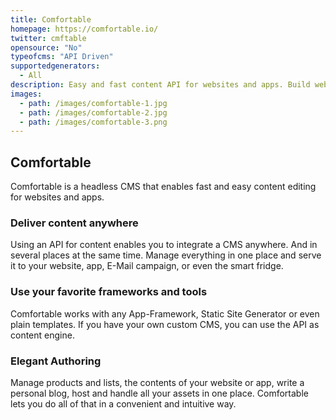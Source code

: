 ```yaml
---
title: Comfortable
homepage: https://comfortable.io/
twitter: cmftable
opensource: "No"
typeofcms: "API Driven"
supportedgenerators:
  - All
description: Easy and fast content API for websites and apps. Build websites quicker, get started in minutes.
images:
  - path: /images/comfortable-1.jpg
  - path: /images/comfortable-2.jpg
  - path: /images/comfortable-3.png
---
```

## Comfortable

Comfortable is a headless CMS that enables fast and easy content editing for websites and apps.

### Deliver content anywhere

Using an API for content enables you to integrate a CMS anywhere. And in several places at the same time. Manage everything in one place and serve it to your website, app, E-Mail campaign, or even the smart fridge.

### Use your favorite frameworks and tools

Comfortable works with any App-Framework, Static Site Generator or even plain templates. If you have your own custom CMS, you can use the API as content engine.

### Elegant Authoring

Manage products and lists, the contents of your website or app, write a personal blog, host and handle all your assets in one place. Comfortable lets you do all of that in a convenient and intuitive way.
